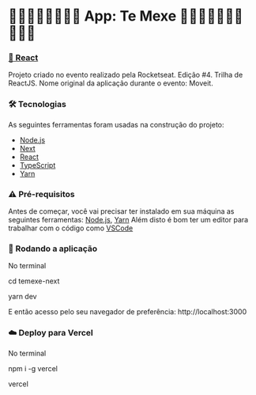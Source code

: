 <h1>
    🏋🏻🏋🏻‍♀️🏋🏽‍♀️ App: Te Mexe 🏃🏻🏃🏽🏃🏻‍♀️🏃🏽‍♀️
</h1>

<h3>
    <a href="https://pt-br.reactjs.org/">🔗 React</a>          
</h3>
<p> Projeto criado no evento realizado pela Rocketseat.
    Edição #4.
    Trilha de ReactJS.
    Nome original da aplicação durante o evento: Moveit. </p> 

### 🛠 Tecnologias

As seguintes ferramentas foram usadas na construção do projeto:

- [Node.js](https://nodejs.org/en/)
- [Next](https://nextjs.org/)
- [React](https://pt-br.reactjs.org/)
- [TypeScript](https://www.typescriptlang.org/)
- [Yarn](https://yarnpkg.com/)

### ⚠️ Pré-requisitos

Antes de começar, você vai precisar ter instalado em sua máquina as seguintes ferramentas:
[Node.js](https://nodejs.org/en/),
[Yarn](https://yarnpkg.com/) 
Além disto é bom ter um editor para trabalhar com o código como [VSCode](https://code.visualstudio.com/)

### 🎲 Rodando a aplicação

No terminal

cd temexe-next

yarn dev

E então acesso pelo seu navegador de preferência: http://localhost:3000

### ☁️ Deploy para Vercel

No terminal

npm i -g vercel

vercel